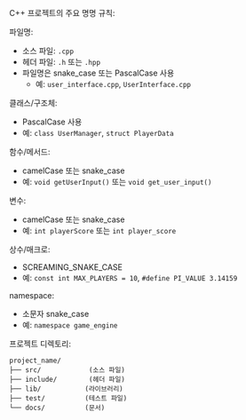 C++ 프로젝트의 주요 명명 규칙:

파일명:
- 소스 파일: `.cpp`
- 헤더 파일: `.h` 또는 `.hpp`
- 파일명은 snake_case 또는 PascalCase 사용
    - 예: `user_interface.cpp`, `UserInterface.cpp`

클래스/구조체:
- PascalCase 사용
- 예: `class UserManager`, `struct PlayerData`

함수/메서드:
- camelCase 또는 snake_case
- 예: `void getUserInput()` 또는 `void get_user_input()`

변수:
- camelCase 또는 snake_case
- 예: `int playerScore` 또는 `int player_score`

상수/매크로:
- SCREAMING_SNAKE_CASE
- 예: `const int MAX_PLAYERS = 10`, `#define PI_VALUE 3.14159`

namespace:
- 소문자 snake_case
- 예: `namespace game_engine`

프로젝트 디렉토리:
```
project_name/
├── src/            (소스 파일)
├── include/        (헤더 파일)
├── lib/           (라이브러리)
├── test/          (테스트 파일)
└── docs/          (문서)
```